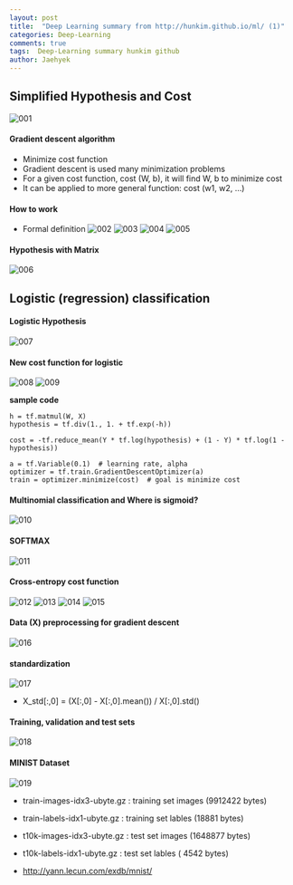 ```yaml
---
layout: post
title:  "Deep Learning summary from http://hunkim.github.io/ml/ (1)"
categories: Deep-Learning
comments: true
tags:  Deep-Learning summary hunkim github
author: Jaehyek
---
```


## Simplified Hypothesis and Cost
![001](/img/2017-01-15-Deep-Learning-hunkim-github-01/001.JPG)

#### Gradient descent algorithm
- Minimize cost function
- Gradient descent is used many minimization problems
- For a given cost function, cost (W, b), it will find W, b to minimize cost
- It can be applied to more general function: cost (w1, w2, …)

#### How to work
- Formal definition
![002](/img/2017-01-15-Deep-Learning-hunkim-github-01/002.JPG)
![003](/img/2017-01-15-Deep-Learning-hunkim-github-01/003.JPG)
![004](/img/2017-01-15-Deep-Learning-hunkim-github-01/004.JPG)
![005](/img/2017-01-15-Deep-Learning-hunkim-github-01/005.JPG)

#### Hypothesis with Matrix
![006](/img/2017-01-15-Deep-Learning-hunkim-github-01/006.JPG)

## Logistic (regression) classification

#### Logistic Hypothesis
![007](/img/2017-01-15-Deep-Learning-hunkim-github-01/007.JPG)

#### New cost function for logistic
![008](/img/2017-01-15-Deep-Learning-hunkim-github-01/008.JPG)
![009](/img/2017-01-15-Deep-Learning-hunkim-github-01/009.JPG)

**sample code**
```
h = tf.matmul(W, X)
hypothesis = tf.div(1., 1. + tf.exp(-h))

cost = -tf.reduce_mean(Y * tf.log(hypothesis) + (1 - Y) * tf.log(1 - hypothesis))

a = tf.Variable(0.1)  # learning rate, alpha
optimizer = tf.train.GradientDescentOptimizer(a)
train = optimizer.minimize(cost)  # goal is minimize cost
```

#### Multinomial classification and Where is sigmoid?
![010](/img/2017-01-15-Deep-Learning-hunkim-github-01/010.JPG)

#### SOFTMAX
![011](/img/2017-01-15-Deep-Learning-hunkim-github-01/011.JPG)

#### Cross-entropy cost function
![012](/img/2017-01-15-Deep-Learning-hunkim-github-01/012.JPG)
![013](/img/2017-01-15-Deep-Learning-hunkim-github-01/013.JPG)
![014](/img/2017-01-15-Deep-Learning-hunkim-github-01/014.JPG)
![015](/img/2017-01-15-Deep-Learning-hunkim-github-01/015.JPG)

#### Data (X) preprocessing for gradient descent
![016](/img/2017-01-15-Deep-Learning-hunkim-github-01/016.JPG)

#### standardization
![017](/img/2017-01-15-Deep-Learning-hunkim-github-01/017.JPG)

- X_std[:,0] = (X[:,0] - X[:,0].mean()) / X[:,0].std()

#### Training, validation and test sets
![018](/img/2017-01-15-Deep-Learning-hunkim-github-01/018.JPG)

#### MINIST Dataset
![019](/img/2017-01-15-Deep-Learning-hunkim-github-01/019.JPG)

- train-images-idx3-ubyte.gz : training set images (9912422 bytes)
- train-labels-idx1-ubyte.gz : training set lables (18881 bytes)

- t10k-images-idx3-ubyte.gz : test set images (1648877 bytes)
- t10k-labels-idx1-ubyte.gz : test set lables ( 4542 bytes)

- <http://yann.lecun.com/exdb/mnist/>

